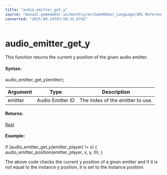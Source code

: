 ```yaml
---
title: "audio_emitter_get_y"
source: "manual.gamemaker.io/monthly/en/GameMaker_Language/GML_Reference/Asset_Management/Audio/Audio_Emitters/audio_emitter_get_y.htm"
converted: "2025-09-14T03:59:31.074Z"
---
```


# audio\_emitter\_get\_y

This function returns the current y position of the given audio emitter.

#### Syntax:

audio\_emitter\_get\_y(emitter);

| Argument | Type | Description |
| --- | --- | --- |
| emitter | Audio Emitter ID | The index of the emitter to use. |

#### Returns:

[Real](../../../../GML_Overview/Data_Types.md)

#### Example:

if (audio\_emitter\_get\_y(emitter\_player) != x)
{
    audio\_emitter\_position(emitter\_player, x, y, 0);
}

The above code checks the current y position of a given emitter and if it is not equal to the instance y position, it is set to the instance position.